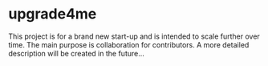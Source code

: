 # upgrade4me
This project is for a brand new start-up and is intended to scale further over time. The main purpose is collaboration for contributors. A more detailed description will be created in the future...

